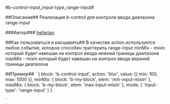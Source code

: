 #b-control-input_input-type_range-input#

##Описание##
Реализация b-control для контрола ввода диапазона range-input

###Автор###
[heliarian ](https://staff.yandex-team.ru/heliarian )

##Как пользоваться и расширять##
В качестве action используется любое событие, которое способен триггерить range-input
minMix - mixin который будет навешан на контрол ввода нижней границы диапазона
maxMix - mixin который будет навешан на контрол ввода верхней границы диапазона


##Пример##
`
    {
        block: 'b-control-input',
        action: 'blur',
        value: [{ min: 100, max: 1000 }],
        minMix: { block: 'b-my-block', elem: 'min-input-mixin' },
        maxMix: { block: 'b-my-block', elem: 'max-input-mixin' },
        mods: { 'input-type': 'range-input' }
    }

`
